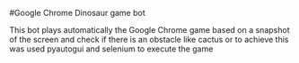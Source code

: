 #Google Chrome Dinosaur game bot

This bot plays automatically the Google Chrome game based on a snapshot of 
the screen and check if there is an obstacle like cactus or to achieve this 
was used pyautogui and selenium to execute the game